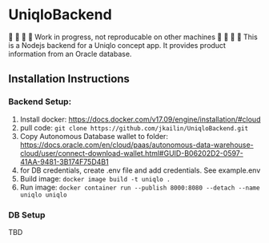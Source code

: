 # UniqloBackend
🚧 🚧 🚧 🚧 Work in progress, not reproducable on other machines 🚧 🚧 🚧 🚧
This is a Nodejs backend for a Uniqlo concept app. It provides product information from an Oracle database.

## Installation Instructions
### Backend Setup:
1. Install docker: https://docs.docker.com/v17.09/engine/installation/#cloud
2. pull code: `git clone https://github.com/jkailin/UniqloBackend.git`
3. Copy Autonomous Database wallet to folder: https://docs.oracle.com/en/cloud/paas/autonomous-data-warehouse-cloud/user/connect-download-wallet.html#GUID-B06202D2-0597-41AA-9481-3B174F75D4B1
3. for DB credentials, create .env file and add credentials. See example.env
4. Build image: `docker image build -t uniqlo .`
5. Run image: `docker container run --publish 8000:8080 --detach --name uniqlo uniqlo`

### DB Setup
TBD
